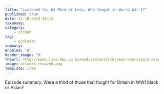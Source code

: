 ```yaml
---
title: "Listened to: WS More or Less: Who fought in World War 1?"
published: true
date: 11-10-2019 10:12
taxonomy:
category:
	- stream
tag:
	- podcasts
summary:
enabled: '0'
header_image: '0'
theurl: http://open.live.bbc.co.uk/mediaselector/6/redir/version/2.0/mediaset/audio-nondrm-download/proto/http/vpid/p07ppswz.mp3
image: artwork-resized.png
template: item
---
```

 
Episode summary: Were a third of those that fought for Britain in WW1 black or Asian?
